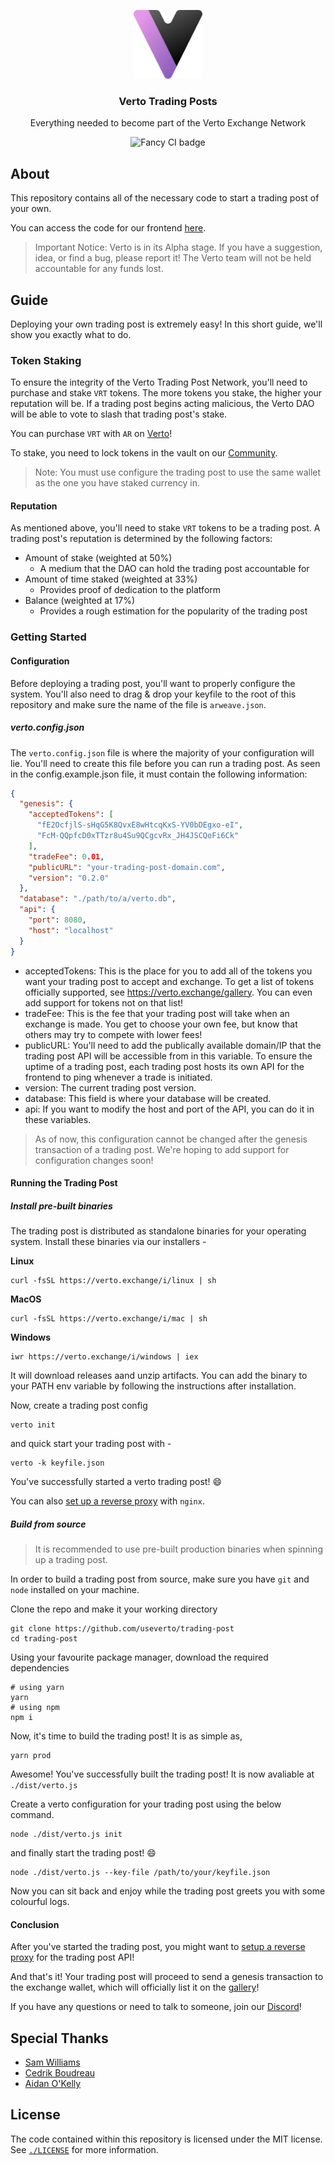 <p align="center">
  <a href="https://verto.exchange">
    <img src="https://raw.githubusercontent.com/useverto/design/master/logo/logo_light.svg" alt="Verto logo (light version)" width="110" />
  </a>

  <h3 align="center">Verto Trading Posts</h3>

  <p align="center">
    Everything needed to become part of the Verto Exchange Network
  </p>

  <p align="center">
    <img src="https://github.com/t8/trading-post-v2/workflows/ci/badge.svg" alt="Fancy CI badge" />
  </p>

</p>

## About

This repository contains all of the necessary code to start a trading post of your own.

You can access the code for our frontend [here](https://github.com/useverto/verto).

> Important Notice: Verto is in its Alpha stage. If you have a suggestion, idea, or find a bug, please report it! The Verto team will not be held accountable for any funds lost.

## Guide

Deploying your own trading post is extremely easy! In this short guide, we'll show you exactly what to do.

### Token Staking

To ensure the integrity of the Verto Trading Post Network, you'll need to purchase and stake `VRT` tokens. The more tokens you stake, the higher your reputation will be. If a trading post begins acting malicious, the Verto DAO will be able to vote to slash that trading post's stake.

You can purchase `VRT` with `AR` on [Verto](https://verto.exchange/trade)!

To stake, you need to lock tokens in the vault on our [Community](https://community.xyz/#aALHIrtzQzy88AhH9uVGxr2GrdSngu2x1CYbyi50JaA/vault).

> Note: You must use configure the trading post to use the same wallet as the one you have staked currency in.

#### Reputation

As mentioned above, you'll need to stake `VRT` tokens to be a trading post. A trading post's reputation is determined by the following factors:

- Amount of stake (weighted at 50%)
  - A medium that the DAO can hold the trading post accountable for
- Amount of time staked (weighted at 33%)
  - Provides proof of dedication to the platform
- Balance (weighted at 17%)
  - Provides a rough estimation for the popularity of the trading post

### Getting Started

#### Configuration

Before deploying a trading post, you'll want to properly configure the system. You'll also need to drag & drop your keyfile to the root of this repository and make sure the name of the file is `arweave.json`.

##### verto.config.json

The `verto.config.json` file is where the majority of your configuration will lie. You'll need to create this file before you can run a trading post. As seen in the config.example.json file, it must contain the following information:

```json
{
  "genesis": {
    "acceptedTokens": [
      "fE2OcfjlS-sHqG5K8QvxE8wHtcqKxS-YV0bDEgxo-eI",
      "FcM-QQpfcD0xTTzr8u4Su9QCgcvRx_JH4JSCQoFi6Ck"
    ],
    "tradeFee": 0.01,
    "publicURL": "your-trading-post-domain.com",
    "version": "0.2.0"
  },
  "database": "./path/to/a/verto.db",
  "api": {
    "port": 8080,
    "host": "localhost"
  }
}
```

- acceptedTokens: This is the place for you to add all of the tokens you want your trading post to accept and exchange. To get a list of tokens officially supported, see https://verto.exchange/gallery. You can even add support for tokens not on that list!
- tradeFee: This is the fee that your trading post will take when an exchange is made. You get to choose your own fee, but know that others may try to compete with lower fees!
- publicURL: You'll need to add the publically available domain/IP that the trading post API will be accessible from in this variable. To ensure the uptime of a trading post, each trading post hosts its own API for the frontend to ping whenever a trade is initiated.
- version: The current trading post version.
- database: This field is where your database will be created.
- api: If you want to modify the host and port of the API, you can do it in these variables.

> As of now, this configuration cannot be changed after the genesis transaction of a trading post. We're hoping to add support for configuration changes soon!

#### Running the Trading Post

##### Install pre-built binaries

The trading post is distributed as standalone binaries for your operating system.
Install these binaries via our installers -

**Linux**

```shell script
curl -fsSL https://verto.exchange/i/linux | sh
```

**MacOS**

```shell script
curl -fsSL https://verto.exchange/i/mac | sh
```

**Windows**

```shell script
iwr https://verto.exchange/i/windows | iex
```

It will download releases aand unzip artifacts. You can add the binary to your PATH env variable by following the instructions after installation.

Now, create a trading post config

```shell script
verto init
```

and quick start your trading post with -

```shell script
verto -k keyfile.json
```

You've successfully started a verto trading post! :smile:

You can also [set up a reverse proxy](./docs/PROXY.md) with `nginx`.

##### Build from source

> It is recommended to use pre-built production binaries when spinning up a trading post.

In order to build a trading post from source, make sure you have `git` and `node` installed on your machine.

Clone the repo and make it your working directory

```shell script
git clone https://github.com/useverto/trading-post
cd trading-post
```

Using your favourite package manager, download the required dependencies

```shell script
# using yarn
yarn
# using npm
npm i
```

Now, it's time to build the trading post! It is as simple as,

```shell script
yarn prod
```

Awesome! You've successfully built the trading post!
It is now avaliable at `./dist/verto.js`

Create a verto configuration for your trading post using the below command.

```shell script
node ./dist/verto.js init
```

and finally start the trading post! :smile:

```shell script
node ./dist/verto.js --key-file /path/to/your/keyfile.json
```

Now you can sit back and enjoy while the trading post greets you with some colourful logs.

#### Conclusion

After you've started the trading post, you might want to [setup a reverse proxy](./docs/PROXY.md) for the trading post API!

And that's it! Your trading post will proceed to send a genesis transaction to the exchange wallet, which will officially list it on the [gallery](https://verto.exchange/gallery)!

If you have any questions or need to talk to someone, join our [Discord](https://discord.gg/RnWbc8Y)!

## Special Thanks

- [Sam Williams](https://github.com/samcamwilliams)
- [Cedrik Boudreau](https://github.com/cedriking)
- [Aidan O'Kelly](https://github.com/aidanok)

## License

The code contained within this repository is licensed under the MIT license.
See [`./LICENSE`](./LICENSE) for more information.
